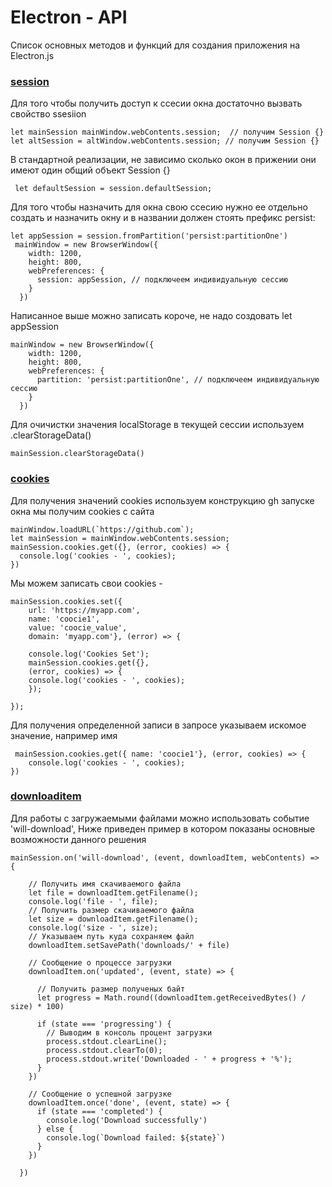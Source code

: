 # Electron - API
Список основных методов и функций для создания приложения на Electron.js

### [session]
Для того чтобы получить доступ к ссесии окна достаточно вызвать свойство ssesiion
```
let mainSession mainWindow.webContents.session;  // получим Session {}
let altSession = altWindow.webContents.session; // получим Session {}
```
В стандартной реализации, не зависимо сколько окон в прижении они имеют один общий объект Session {} 
```
 let defaultSession = session.defaultSession;
```
Для того чтобы назначить для окна свою ссесию нужно ее отдельно создать и назначить окну и в названии должен стоять префикс persist:  
```
let appSession = session.fromPartition('persist:partitionOne')
 mainWindow = new BrowserWindow({
    width: 1200,
    height: 800,
    webPreferences: {
      session: appSession, // подключеем индивидуальную сессию  
    }
  })
``` 
Написанное выше можно записать короче, не надо создовать let appSession
```
mainWindow = new BrowserWindow({
    width: 1200,
    height: 800,
    webPreferences: {
      partition: 'persist:partitionOne', // подключеем индивидуальную сессию 
    }
  })
```
Для очичистки значения localStorage в текущей сессии используем .clearStorageData()
```
mainSession.clearStorageData()
```
### [cookies]
Для получения значений cookies используем конструкцию gh  запуске окна мы получим cookies с сайта
```
mainWindow.loadURL(`https://github.com`);
let mainSession = mainWindow.webContents.session; 
mainSession.cookies.get({}, (error, cookies) => { 
  console.log('cookies - ', cookies);
})
```
Мы можем записать свои cookies - 
```
mainSession.cookies.set({
	url: 'https://myapp.com',
	name: 'coocie1',
	value: 'coocie_value',
	domain: 'myapp.com'}, (error) => {

	console.log('Cookies Set');
	mainSession.cookies.get({}, 
	(error, cookies) => { 
  	console.log('cookies - ', cookies);
	});

});
```
Для получения определенной записи в запросе указываем искомое значение, например имя
```
 mainSession.cookies.get({ name: 'coocie1'}, (error, cookies) => { 
    console.log('cookies - ', cookies);
})
```

### [downloaditem]
Для работы с загружаемыми файлами можно использовать событие 'will-download',
Ниже приведен пример в котором показаны основные возможности данного решения
```
mainSession.on('will-download', (event, downloadItem, webContents) => {   
    
    // Получить имя скачиваемого файла
    let file = downloadItem.getFilename();
    console.log('file - ', file);
    // Получить размер скачиваемого файла
    let size = downloadItem.getFilename();
    console.log('size - ', size);
    // Указываем путь куда сохраняем файл
    downloadItem.setSavePath('downloads/' + file)  

    // Сообщение о процессе загрузки
    downloadItem.on('updated', (event, state) => {

      // Получить размер полученых байт 
      let progress = Math.round((downloadItem.getReceivedBytes() / size) * 100)
      
      if (state === 'progressing') {
        // Выводим в консоль процент загрузки
        process.stdout.clearLine();
        process.stdout.clearTo(0);
        process.stdout.write('Downloaded - ' + progress + '%');
      }     
    })
    
    // Сообщение о успешной загрузке 
    downloadItem.once('done', (event, state) => {
      if (state === 'completed') {
        console.log('Download successfully')
      } else {
        console.log(`Download failed: ${state}`)
      }
    })

  })
```
[session]:https://electronjs.org/docs/api/session
[cookies]:https://electronjs.org/docs/api/cookies
[downloaditem]:https://electronjs.org/docs/api/download-item
